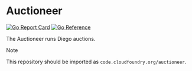 # Auctioneer

[![Go Report Card](https://goreportcard.com/badge/code.cloudfoundry.org/auctioneer)](https://goreportcard.com/report/code.cloudfoundry.org/auctioneer)
[![Go Reference](https://pkg.go.dev/badge/code.cloudfoundry.org/auctioneer.svg)](https://pkg.go.dev/code.cloudfoundry.org/auctioneer)

The Auctioneer runs Diego auctions.


> [!NOTE]
>
> This repository should be imported as `code.cloudfoundry.org/auctioneer`.

